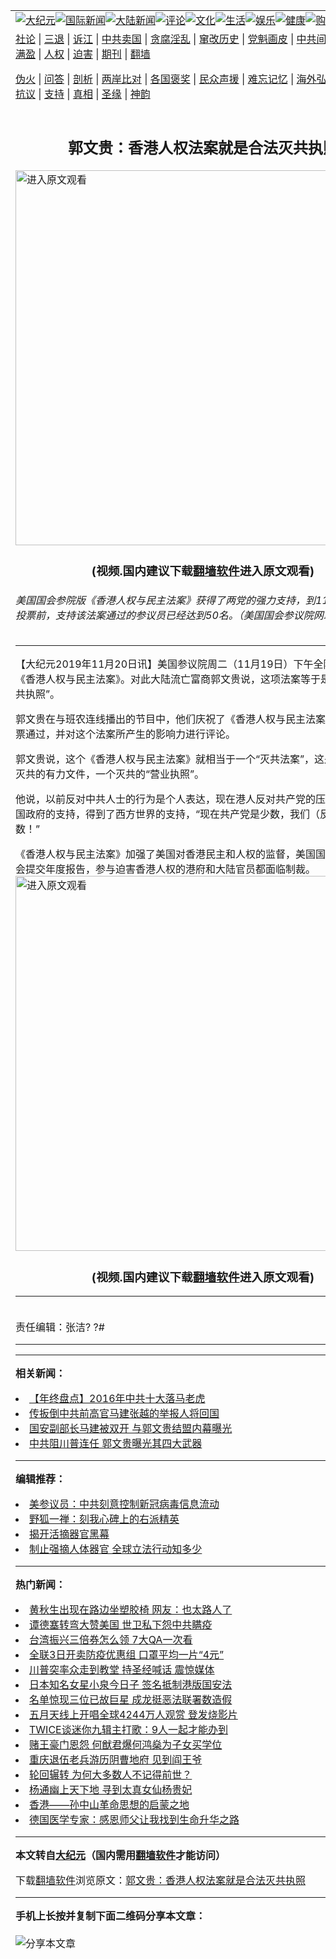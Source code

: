 <a name="1" id="1" target="_blank"></a><span id="1"></span>
<table align=center border="0"><tr><td colspan="2" VALIGN=TOP><a href="https://github.com/bmmgw2934/djy/blob/master/gb/nsc413.md#1"><img src="https://raw.githubusercontent.com/bmmgw2934/www/master/t/djy/1.jpg" title="大纪元"></a><a href="https://github.com/bmmgw2934/djy/blob/master/gb/n24hr.md#1"><img src="https://raw.githubusercontent.com/bmmgw2934/www/master/t/djy/3.jpg" title="国际新闻"></a><a href="https://github.com/bmmgw2934/djy/blob/master/gb/nsc413.md#1"><img src="https://raw.githubusercontent.com/bmmgw2934/www/master/t/djy/4.jpg" title="大陆新闻"></a><a href="https://github.com/bmmgw2934/djy/blob/master/gb/news392.md#1"><img src="https://raw.githubusercontent.com/bmmgw2934/www/master/t/djy/5.jpg" title="评论"></a><a href="https://github.com/bmmgw2934/djy/blob/master/gb/news2007.md#1"><img src="https://raw.githubusercontent.com/bmmgw2934/www/master/t/djy/6.jpg" title="文化"></a><a href="https://github.com/bmmgw2934/djy/blob/master/gb/news2008.md#1"><img src="https://raw.githubusercontent.com/bmmgw2934/www/master/t/djy/7.jpg" title="生活"></a><a href="https://github.com/bmmgw2934/djy/blob/master/gb/ncyule.md#1"><img src="https://raw.githubusercontent.com/bmmgw2934/www/master/t/djy/8.jpg" title="娱乐"></a><a href="https://github.com/bmmgw2934/djy/blob/master/gb/nsc1002.md#1"><img src="https://raw.githubusercontent.com/bmmgw2934/www/master/t/djy/9.jpg" title="健康"><a href="https://www.youlucky.com"><img src="https://raw.githubusercontent.com/bmmgw2934/www/master/t/djy/10.jpg" title="购物"></a><a href="https://donate.epochtimes.com/?utm_medium=epochtimes&utm_source=referral&utm_campaign=donate_button_djyarticleheader"><img src="https://raw.githubusercontent.com/bmmgw2934/www/master/t/djy/12.jpg" title="捐款"></a></td></tr>
<tr><td colspan="2" VALIGN=TOP><a target="_blank" href="https://github.com/bmmgw2934/djy/blob/master/gb/9p.md#1">社论</a> | <a target="_blank" href="https://github.com/bmmgw2934/djy/blob/master/gb/nf5657.md#1">三退</a> | <a target="_blank" href="https://github.com/bmmgw2934/djy/blob/master/gb/nf6124.md#1">诉江</a> | <a target="_blank" href="https://github.com/bmmgw2934/djy/blob/master/gb/nf1176117.md#1">中共卖国</a> | <a target="_blank" href="https://github.com/bmmgw2934/djy/blob/master/gb/nf5773.md#1">贪腐淫乱</a> | <a target="_blank" href="https://github.com/bmmgw2934/djy/blob/master/gb/nf1176115.md#1">窜改历史</a> | <a target="_blank" href="https://github.com/bmmgw2934/djy/blob/master/gb/nf1176107.md#1">党魁画皮</a> | <a target="_blank" href="https://github.com/bmmgw2934/djy/blob/master/gb/nf1320400.md#1">中共间谍</a> | <a target="_blank" href="https://github.com/bmmgw2934/djy/blob/master/gb/nf1176114.md#1">破坏传统</a> | <a target="_blank" href="https://github.com/bmmgw2934/ntdtv/blob/master/gb/prog447_1.md#1">恶贯满盈</a> | <a target="_blank" href="https://github.com/bmmgw2934/djy/blob/master/gb/ncid278.md#1">人权</a> | <a target="_blank" href="https://github.com/bmmgw2934/djy/blob/master/gb/nf1176111.md#1">迫害</a> | <a target="_blank" href="https://gitlab.com/szzdlab/mh-qikan/blob/master/README.md#1">期刊</a> | <a target="_blank" href="https://github.com/bmmgw2934/www/blob/master/README.md?zsrh#8">翻墙</a></p><p><a target="_blank" href="https://github.com/bmmgw2934/djy/blob/master/gb/nf5562.md#1">伪火</a> | <a target="_blank" href="https://github.com/bmmgw2934/djy/blob/master/gb/nf4378.md#1">问答</a> | <a target="_blank" href="https://github.com/bmmgw2934/djy/blob/master/gb/nf5792.md#1">剖析</a> | <a target="_blank" href="https://github.com/bmmgw2934/djy/blob/master/gb/nf5735.md#1">两岸比对</a> | <a target="_blank" href="https://github.com/bmmgw2934/djy/blob/master/gb/nf6119.md#1">各国褒奖</a> | <a target="_blank" href="https://github.com/bmmgw2934/djy/blob/master/gb/nf6120.md#1">民众声援</a> | <a target="_blank" href="https://github.com/bmmgw2934/djy/blob/master/gb/nf1188594.md#1">难忘记忆</a> | <a target="_blank" href="https://github.com/bmmgw2934/djy/blob/master/gb/nf3180.md#1">海外弘传</a> | <a target="_blank" href="https://github.com/bmmgw2934/djy/blob/master/gb/nf5410.md#1">万人上访</a> | <a target="_blank" href="https://github.com/bmmgw2934/ntdtv/blob/master/gb/prog1530_1.md#1">和平抗议</a> | <a target="_blank" href="https://github.com/bmmgw2934/djy/blob/master/gb/nf4386.md#1">支持</a> | <a target="_blank" href="https://github.com/bmmgw2934/djy/blob/master/gb/nf4389.md#1">真相</a> | <a target="_blank" href="https://github.com/bmmgw2934/djy/blob/master/gb/nf5790.md#1">圣缘</a> | <a target="_blank" href="https://github.com/bmmgw2934/djy/blob/master/gb/nf4786.md#1">神韵</a></td></tr>
<tr><td VALIGN=TOP width="626"><h2 align=center>郭文贵：香港人权法案就是合法灭共执照</h2>
<a href="https://git.io/g"><img width="600" src="https://raw.githubusercontent.com/bmmgw2934/djy/master/gb/300/djtsp.jpg"title="进入原文观看"  alt="进入原文观看"></a><h3 align=center>(视频.国内建议下载<a href="https://github.com/bmmgw2934/www/blob/master/README.md#8">翻墙软件</a>进入原文观看)</h3>
<h6>美国国会参院版《香港人权与民主法案》获得了两党的强力支持，到11月19日下午投票前，支持该法案通过的参议员已经达到50名。（美国国会参议院网站截图）
</h6>
<hr>
	<p>【大纪元2019年11月20日讯】美国参议院周二（11月19日）下午全院无异议通过《<ahref="https://github.com/bmmgw2934/djy/blob/master/gb/tag/%E9%A6%99%E6%B8%AF%E4%BA%BA%E6%9D%83%E4%B8%8E%E6%B0%91%E4%B8%BB%E6%B3%95%E6%A1%88.md#1">香港人权与民主法案</a>》。对此大陆流亡富商<ahref="https://github.com/bmmgw2934/djy/blob/master/gb/tag/%E9%83%AD%E6%96%87%E8%B4%B5.md#1">郭文贵</a>说，这项法案等于是一个“合法灭共执照”。</p>
<p><ahref="https://github.com/bmmgw2934/djy/blob/master/gb/tag/%E9%83%AD%E6%96%87%E8%B4%B5.md#1">郭文贵</a>在与班农连线播出的节目中，他们庆祝了《<ahref="https://github.com/bmmgw2934/djy/blob/master/gb/tag/%E9%A6%99%E6%B8%AF%E4%BA%BA%E6%9D%83%E4%B8%8E%E6%B0%91%E4%B8%BB%E6%B3%95%E6%A1%88.md#1">香港人权与民主法案</a>》在参议院全票通过，并对这个法案所产生的影响力进行评论。</p>
<p>郭文贵说，这个《香港人权与民主法案》就相当于一个“灭共法案”，这是香港人合法灭共的有力文件，一个灭共的“营业执照”。</p>
<p>他说，以前反对中共人士的行为是个人表达，现在港人反对共产党的压迫则得到了美国政府的支持，得到了西方世界的支持，“现在共产党是少数，我们（反共人士）是多数！”</p>
<p>《香港人权与民主法案》加强了美国对香港民主和人权的监督，美国国务卿需要向国会提交年度报告，参与迫害香港人权的港府和大陆官员都面临制裁。<br />
<a src=""></a><a href="https://git.io/g"><img width="600" src="https://raw.githubusercontent.com/bmmgw2934/djy/master/gb/300/djtsp.jpg" title="进入原文观看"  alt="进入原文观看"></a><h3 align=center>(视频.国内建议下载<a href="https://github.com/bmmgw2934/www/blob/master/README.md#8">翻墙软件</a>进入原文观看)</h3><hr><a src="https://www.youtube.com/embed/KUp7i1JuvAo" width="560" b="315" frameborder="0" allowfullscreen="allowfullscreen" data-mce-fragment="1"></a><br />
责任编辑：张洁? ?#</p>
	
<hr>
<hr>

<strong>相关新闻：</strong>
<li><a href="https://github.com/bmmgw2934/djy/blob/master/gb/16/12/4/n8557715.md#1">【年终盘点】2016年中共十大落马老虎</a></li>
<li><a href="https://github.com/bmmgw2934/djy/blob/master/gb/16/12/20/n8610877.md#1">传扳倒中共前高官马建张越的举报人将回国</a></li>
<li><a href="https://github.com/bmmgw2934/djy/blob/master/gb/16/12/31/n8650689.md#1">国安副部长马建被双开 与郭文贵结盟内幕曝光</a></li>
<li><a href="https://github.com/bmmgw2934/djy/blob/master/gb/19/7/30/n11419575.md#1">中共阻川普连任 郭文贵曝光其四大武器</a></li>
<hr>


<strong>编辑推荐：</strong>
<li><a href="https://github.com/onzhi266/djy/blob/master/gb/20/2/22/n11887949.md#1">美参议员：中共刻意控制新冠病毒信息流动</a></li>
<li><a href="https://github.com/tsiac2612/djy/blob/master/gb/19/3/4/n11088075.md#1" target="_blank">野狐一禅：刻我心碑上的右派精英</a></li><li><a href="https://github.com/bmmgw2934/djy/blob/master/gb/10/4/19/n2881569.md?dfh#1" target="_blank">揭开活摘器官黑幕</a></li><li><a href="https://github.com/tsiac2612/djy/blob/master/gb/19/5/2/n11229916.md#1" target="_blank">制止强摘人体器官 全球立法行动知多少</a></li><hr>


<strong>热门新闻：</strong>
<li><a href="https://github.com/bmmgw2934/djy/blob/master/gb/20/6/2/n12155025.md#1">黄秋生出现在路边坐塑胶椅 网友：也太路人了</a></li>
<li><a href="https://github.com/bmmgw2934/djy/blob/master/gb/20/6/2/n12154952.md#1">谭德塞转弯大赞美国 世卫私下怨中共瞒疫</a></li>
<li><a href="https://github.com/bmmgw2934/djy/blob/master/gb/20/6/2/n12154445.md#1">台湾振兴三倍券怎么领 7大QA一次看</a></li>
<li><a href="https://github.com/bmmgw2934/djy/blob/master/gb/20/5/31/n12150398.md#1">全联3日开卖防疫优惠组 口罩平均一片“4元”</a></li>
<li><a href="https://github.com/bmmgw2934/djy/blob/master/gb/20/6/2/n12155081.md#1">川普突率众走到教堂 持圣经喊话 震惊媒体</a></li>
<li><a href="https://github.com/bmmgw2934/djy/blob/master/gb/20/6/1/n12153202.md#1">日本知名女星小泉今日子 签名抵制港版国安法</a></li>
<li><a href="https://github.com/bmmgw2934/djy/blob/master/gb/20/6/2/n12156141.md#1">名单惊现三位已故巨星 成龙挺恶法联署数造假</a></li>
<li><a href="https://github.com/bmmgw2934/djy/blob/master/gb/20/6/1/n12152028.md#1">五月天线上开唱全球4244万人观赏 登发烧影片</a></li>
<li><a href="https://github.com/bmmgw2934/djy/blob/master/gb/20/6/1/n12152445.md#1">TWICE谈迷你九辑主打歌：9人一起才能办到</a></li>
<li><a href="https://github.com/bmmgw2934/djy/blob/master/gb/20/6/2/n12156484.md#1">赌王豪门恩怨 何猷君爆何鸿燊为子女买学位</a></li>
<li><a href="https://github.com/bmmgw2934/djy/blob/master/gb/20/5/31/n12149532.md#1">重庆退伍老兵游历阴曹地府 见到阎王爷</a></li>
<li><a href="https://github.com/bmmgw2934/djy/blob/master/gb/20/6/1/n12152526.md#1">轮回辗转 为何大多数人不记得前世？</a></li>
<li><a href="https://github.com/bmmgw2934/djy/blob/master/gb/10/3/24/n2854895.md#1">杨通幽上天下地 寻到太真女仙杨贵妃</a></li>
<li><a href="https://github.com/bmmgw2934/djy/blob/master/gb/20/5/29/n12146748.md#1">香港——孙中山革命思想的启蒙之地</a></li>
<li><a href="https://github.com/bmmgw2934/djy/blob/master/gb/20/6/2/n12154034.md#1">德国医学专家：感恩师父让我找到生命升华之路</a></li>
<hr>

<strong>本文转自<a href="https://www.epochtimes.com">大纪元</a>（国内需用<a href="https://github.com/bmmgw2934/www/blob/master/README.md#8">翻墙软件</a>才能访问）</strong><p>下载<a href="https://github.com/bmmgw2934/www/blob/master/README.md#8">翻墙软件</a>浏览原文：<a href="https://www.epochtimes.com/gb/19/11/20/n11668559.htm">郭文贵：香港人权法案就是合法灭共执照</a></p><hr>

<strong>手机上长按并复制下面二维码分享本文章：</strong><br><br><img src="http://d1p1.ip.zn2.us/v.php?action=qrcode&url=https://github.com/bmmgw2934/djy/blob/master/gb/19/11/20/n11668559.md%231" title="分享本文章"></td><td VALIGN=TOP><a href="https://github.com/bmmgw2934/djy/blob/master/gb/16/1/21/n4622075.md?dfh#1" target="_blank"><img src="https://raw.githubusercontent.com/bmmgw2934/djy/master/gb/300/wei-f1.jpg" title="中共的伪火骗局"  alt="中共的伪火骗局"></a><br><a href="https://github.com/bmmgw2934/www/blob/master/README.md?dfh#9" target="_blank"><img src="https://raw.githubusercontent.com/bmmgw2934/djy/master/gb/300/yong-h.jpg" title="永恒的见证"  alt="永恒的见证"></a><br><a href="https://github.com/bmmgw2934/djy/blob/master/gb/13/9/29/n3974789.md?dfh#1" target="_blank"><img src="https://raw.githubusercontent.com/bmmgw2934/djy/master/gb/300/shang-lnz.jpg" title="善良女子被中共投男牢"  alt="善良女子被中共投男牢"></a><br><a href="https://github.com/bmmgw2934/djy/blob/master/gb/16/3/16/n4663449.md?dfh#1" target="_blank"><img src="https://raw.githubusercontent.com/bmmgw2934/djy/master/gb/300/huo-z3.jpg" title="警卫目击活摘器官"  alt="警卫目击活摘器官"></a><br><a href="https://github.com/bmmgw2934/djy/blob/master/gb/16/8/7/n8177641.md?dfh#1" target="_blank"><img src="https://raw.githubusercontent.com/bmmgw2934/djy/master/gb/300/huo-z4.jpg" title="证人描述活摘恐怖"  alt="证人描述活摘恐怖"></a><br><a href="https://github.com/bmmgw2934/djy/blob/master/gb/10/4/19/n2881569.md?dfh#1" target="_blank"><img src="https://raw.githubusercontent.com/bmmgw2934/djy/master/gb/300/huo-z1.jpg" title="揭开活摘器官黑幕"  alt="揭开活摘器官黑幕"></a><br><a href="https://github.com/bmmgw2934/djy/blob/master/gb/10/11/7/n3077476.md?dfh#1" target="_blank"><img src="https://raw.githubusercontent.com/bmmgw2934/djy/master/gb/300/ma-ks.jpg" title="马克思的成魔之路"  alt="马克思的成魔之路"></a><br><a href="https://github.com/bmmgw2934/djy/blob/master/gb/14/6/9/n4173977.md?dfh#1" target="_blank"><img src="https://raw.githubusercontent.com/bmmgw2934/djy/master/gb/300/chang-zs.jpg" title="藏字石 蕴天机"  alt="藏字石 蕴天机"></a><br><a href="https://github.com/bmmgw2934/djy/blob/master/gb/18/5/10/n10381511.md?dfh#1" target="_blank"><img src="https://raw.githubusercontent.com/bmmgw2934/djy/master/gb/300/st1.jpg" title="关注3亿人三退"  alt="关注3亿人三退"></a><br><a href="https://github.com/bmmgw2934/djy/blob/master/gb/18/3/21/n10237682.md?dfh#1" target="_blank"><img src="https://raw.githubusercontent.com/bmmgw2934/djy/master/gb/300/jie-t.jpg" title="解体中共复兴中华"  alt="解体中共复兴中华"></a><br><a href="https://github.com/bmmgw2934/djy/blob/master/gb/9/2/9/n2422991.md?dfh#1" target="_blank"><img src="https://raw.githubusercontent.com/bmmgw2934/djy/master/gb/300/gao-zs.jpg" title="中共迫害良心律师"  alt="中共迫害良心律师"></a><br><a href="https://github.com/bmmgw2934/djy/blob/master/gb/18/12/9/n10900044.md?dfh#1" target="_blank"><img src="https://raw.githubusercontent.com/bmmgw2934/djy/master/gb/300/sj1.jpg" title="303万人举报江泽民"  alt="303万人举报江泽民"></a><br><a href="https://github.com/bmmgw2934/djy/blob/master/gb/18/8/28/n10672014.md?dfh#1" target="_blank"><img src="https://raw.githubusercontent.com/bmmgw2934/djy/master/gb/300/sj2.jpg" title="这些官员为何起诉江泽民"  alt="这些官员为何起诉江泽民"></a><br><a href="https://github.com/bmmgw2934/djy/blob/master/gb/8/12/18/n2367165.md?dfh#1" target="_blank"><img src="https://raw.githubusercontent.com/bmmgw2934/djy/master/gb/300/liangan.jpg" title="海峡两岸的强烈对比"  alt="海峡两岸的强烈对比"></a><br><a href="https://github.com/bmmgw2934/djy/blob/master/gb/15/12/10/n4593139.md?dfh#1" target="_blank"><img src="https://raw.githubusercontent.com/bmmgw2934/djy/master/gb/300/jia-ndzl.jpg" title="加拿大总理的贺信"  alt="加拿大总理的贺信"></a><br><a href="https://github.com/bmmgw2934/djy/blob/master/gb/11/6/17/n3289382.md?dfh#1" target="_blank"><img src="https://raw.githubusercontent.com/bmmgw2934/djy/master/gb/300/xiao-wd.jpg" title="探寻真相兼听则明"  alt="探寻真相兼听则明"></a><br><a href="https://github.com/bmmgw2934/djy/blob/master/gb/18/10/27/n10812623.md?dfh#1" target="_blank"><img src="https://raw.githubusercontent.com/bmmgw2934/djy/master/gb/300/yindu.jpg" title="印度媒体报道东方"  alt="印度媒体报道东方"></a><br><a href="https://github.com/bmmgw2934/djy/blob/master/gb/18/6/9/n10469652.md?dfh#1" target="_blank"><img src="https://raw.githubusercontent.com/bmmgw2934/djy/master/gb/300/xie-j.jpg" title="不一样的海外校园"  alt="不一样的海外校园"></a><br><a href="https://github.com/bmmgw2934/djy/blob/master/gb/7/4/5/n1669415.md?dfh#1" target="_blank"><img src="https://raw.githubusercontent.com/bmmgw2934/djy/master/gb/300/li-up.jpg" title="从大师到徒弟的传奇"  alt="从大师到徒弟的传奇"></a><br><a href="https://github.com/bmmgw2934/djy/blob/master/gb/17/5/26/n9191512.md?dfh#1" target="_blank"><img src="https://raw.githubusercontent.com/bmmgw2934/djy/master/gb/300/zfl2.jpg" title="亿万人与东方一本奇书"  alt="亿万人与东方一本奇书"></a><br><a href="https://github.com/bmmgw2934/djy/blob/master/gb/13/11/27/n4020290.md?dfh#1" target="_blank"><img src="https://raw.githubusercontent.com/bmmgw2934/djy/master/gb/300/zhen-h.jpg" title="大陆见不到的震撼场面"  alt="大陆见不到的震撼场面"></a><br><a href="https://github.com/bmmgw2934/djy/blob/master/gb/15/7/17/n4482910.md?dfh#1" target="_blank"><img src="https://raw.githubusercontent.com/bmmgw2934/djy/master/gb/300/dalu-sk.jpg" title="人心向善 大陆当初盛况"  alt="人心向善 大陆当初盛况"></a><br><a href="https://github.com/bmmgw2934/djy/blob/master/gb/19/1/5/n10955468.md?dfh#1" target="_blank"><img src="https://raw.githubusercontent.com/bmmgw2934/djy/master/gb/300/zfl1.jpg" title="追寻真理 这书讲什么"  alt="追寻真理 这书讲什么"></a><br><a href="https://github.com/bmmgw2934/www/blob/master/README.md?dfh#1" target="_blank"><img src="https://raw.githubusercontent.com/bmmgw2934/djy/master/gb/300/fq1.jpg" title="下载免费翻墙软件"  alt="下载免费翻墙软件"></a><br></td></tr></table>
